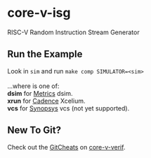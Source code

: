 # core-v-isg
RISC-V Random Instruction Stream Generator

## Run the Example
Look in `sim` and run `make comp SIMULATOR=<sim>`
<br><br>
...where <sim> is one of:<br>
**dsim** for [Metrics](https://metrics.ca/) dsim.<br>
**xrun** for [Cadence](https://www.cadence.com/en_US/home/tools/system-design-and-verification/simulation-and-testbench-verification/xcelium-parallel-simulator.html) Xcelium.<br>
**vcs**  for [Synopsys](https://www.synopsys.com/verification/simulation/vcs.html) vcs (not yet supported).<br>

## New To Git?
Check out the [GitCheats](https://github.com/openhwgroup/core-v-verif/blob/master/GitCheats.md) on [core-v-verif](https://github.com/openhwgroup/core-v-verif).
